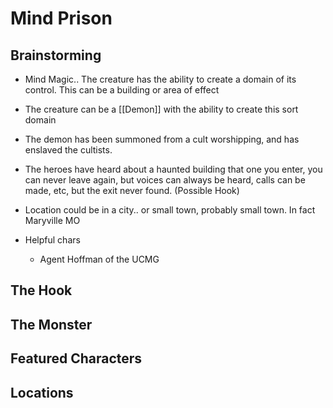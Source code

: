 # Mind Prison

## Brainstorming
- Mind Magic.. The creature has the ability to create a domain of its control. This can be a building or area of effect
- The creature can be a [[Demon]] with the ability to create this sort domain
- The demon has been summoned from a cult worshipping, and has enslaved the cultists.
- The heroes have heard about a haunted building that one you enter, you can never leave again, but voices can always be heard, calls can be made, etc, but the exit never found.  (Possible Hook)
- Location could be in a city.. or small town, probably small town. In fact Maryville MO

- Helpful chars
	- Agent Hoffman of the UCMG 

## The Hook

## The Monster

## Featured Characters

## Locations
